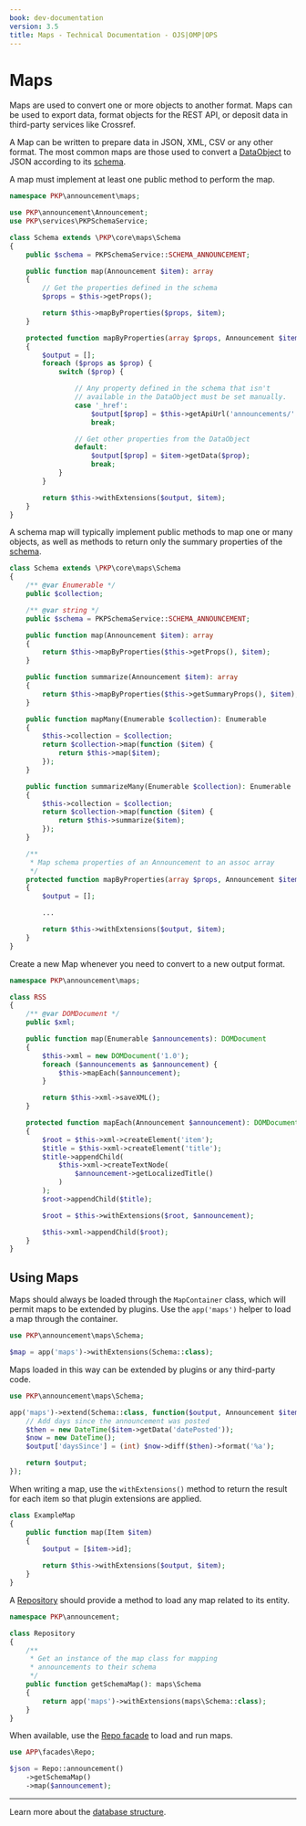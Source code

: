 ```yaml
---
book: dev-documentation
version: 3.5
title: Maps - Technical Documentation - OJS|OMP|OPS
---
```


# Maps

Maps are used to convert one or more objects to another format. Maps can be used to export data, format objects for the REST API, or deposit data in third-party services like Crossref.

A Map can be written to prepare data in JSON, XML, CSV or any other format. The most common maps are those used to convert a [DataObject](./architecture-entities#dataobject) to JSON according to its [schema](./architecture-entities#schema).

A map must implement at least one public method to perform the map.

```php
namespace PKP\announcement\maps;

use PKP\announcement\Announcement;
use PKP\services\PKPSchemaService;

class Schema extends \PKP\core\maps\Schema
{
    public $schema = PKPSchemaService::SCHEMA_ANNOUNCEMENT;

    public function map(Announcement $item): array
    {
        // Get the properties defined in the schema
        $props = $this->getProps();

        return $this->mapByProperties($props, $item);
    }

    protected function mapByProperties(array $props, Announcement $item): array
    {
        $output = [];
        foreach ($props as $prop) {
            switch ($prop) {

                // Any property defined in the schema that isn't
                // available in the DataObject must be set manually.
                case '_href':
                    $output[$prop] = $this->getApiUrl('announcements/' . $item->getId());
                    break;

                // Get other properties from the DataObject
                default:
                    $output[$prop] = $item->getData($prop);
                    break;
            }
        }

        return $this->withExtensions($output, $item);
    }
}
```

A schema map will typically implement public methods to map one or many objects, as well as methods to return only the summary properties of the [schema](./architecture-entities.md#schema).

```php
class Schema extends \PKP\core\maps\Schema
{
    /** @var Enumerable */
    public $collection;

    /** @var string */
    public $schema = PKPSchemaService::SCHEMA_ANNOUNCEMENT;

    public function map(Announcement $item): array
    {
        return $this->mapByProperties($this->getProps(), $item);
    }

    public function summarize(Announcement $item): array
    {
        return $this->mapByProperties($this->getSummaryProps(), $item);
    }

    public function mapMany(Enumerable $collection): Enumerable
    {
        $this->collection = $collection;
        return $collection->map(function ($item) {
            return $this->map($item);
        });
    }

    public function summarizeMany(Enumerable $collection): Enumerable
    {
        $this->collection = $collection;
        return $collection->map(function ($item) {
            return $this->summarize($item);
        });
    }

    /**
     * Map schema properties of an Announcement to an assoc array
     */
    protected function mapByProperties(array $props, Announcement $item): array
    {
        $output = [];

        ...

        return $this->withExtensions($output, $item);
    }
}
```

Create a new Map whenever you need to convert to a new output format.

```php
namespace PKP\announcement\maps;

class RSS
{
    /** @var DOMDocument */
    public $xml;

    public function map(Enumerable $announcements): DOMDocument
    {
        $this->xml = new DOMDocument('1.0');
        foreach ($announcements as $announcement) {
            $this->mapEach($announcement);
        }

        return $this->xml->saveXML();
    }

    protected function mapEach(Announcement $announcement): DOMDocument
    {
        $root = $this->xml->createElement('item');
        $title = $this->xml->createElement('title');
        $title->appendChild(
            $this->xml->createTextNode(
                $announcement->getLocalizedTitle()
            )
        );
        $root->appendChild($title);

        $root = $this->withExtensions($root, $announcement);

        $this->xml->appendChild($root);
    }
}
```

## Using Maps

Maps should always be loaded through the `MapContainer` class, which will permit maps to be extended by plugins. Use the `app('maps')` helper to load a map through the container.

```php
use PKP\announcement\maps\Schema;

$map = app('maps')->withExtensions(Schema::class);
```

Maps loaded in this way can be extended by plugins or any third-party code.

```php
use PKP\announcement\maps\Schema;

app('maps')->extend(Schema::class, function($output, Announcement $item, Schema $map) {
    // Add days since the announcement was posted
    $then = new DateTime($item->getData('datePosted'));
    $now = new DateTime();
    $output['daysSince'] = (int) $now->diff($then)->format('%a');

    return $output;
});
```

When writing a map, use the `withExtensions()` method to return the result for each item so that plugin extensions are applied.

```php
class ExampleMap
{
    public function map(Item $item)
    {
        $output = [$item->id];

        return $this->withExtensions($output, $item);
    }
}
```

A [Repository](./architecture-repositories.md) should provide a method to load any map related to its entity.

```php
namespace PKP\announcement;

class Repository
{
    /**
     * Get an instance of the map class for mapping
     * announcements to their schema
     */
    public function getSchemaMap(): maps\Schema
    {
        return app('maps')->withExtensions(maps\Schema::class);
    }
}
```

When available, use the [Repo facade](./architecture-repositories.md) to load and run maps.

```php
use APP\facades\Repo;

$json = Repo::announcement()
    ->getSchemaMap()
    ->map($announcement);
```

---

Learn more about the [database structure](./architecture-database).
